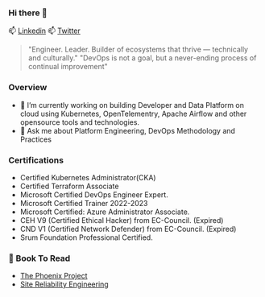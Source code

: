 ### Hi there 👋

📫 [Linkedin](https://www.linkedin.com/in/raghureddycloud/)
📫 [Twitter](https://x.com/RaghuReddyCloud)

> "Engineer. Leader. Builder of ecosystems that thrive — technically and culturally."
> "DevOps is not a goal, but a never-ending process of continual improvement"


### Overview

- 🔭 I’m currently working on building Developer and Data Platform on cloud using Kubernetes, OpenTelementry, Apache Airflow and other opensource tools and technologies. 
- 💬 Ask me about Platform Engineering, DevOps Methodology and Practices 

### Certifications 
- Certified Kubernetes Administrator(CKA)
- Certified Terraform Associate 
- Microsoft Certified DevOps Engineer Expert.
- Microsoft Certified Trainer 2022-2023
- Microsoft Certified: Azure Administrator Associate.
- CEH V9 (Certified Ethical Hacker) from EC-Council. (Expired)
- CND V1 (Certified Network Defender) from EC-Council. (Expired)
- Srum Foundation Professional Certified.


### 📘 Book To Read
- [The Phoenix Project](https://g.co/kgs/TRC14r)
- [Site Reliability Engineering](https://g.co/kgs/BrZWhj)



<!--
###  Daily.dev's Card 
### <a href="https://app.daily.dev/raghureddy"><img src="https://api.daily.dev/devcards/67be9fb7d6284f069c9a905f3c5e26ec.png?r=9zl" width="350" alt="Raghu Reddy's Dev Card"/></a>

[![@raghureddycloud's Holopin board](https://holopin.me/raghureddycloud)](https://holopin.io/@raghureddycloud)

-->
<!--
**raghureddycloud/raghureddycloud** is a ✨ _special_ ✨ repository because its `README.md` (this file) appears on your GitHub profile.
-->
